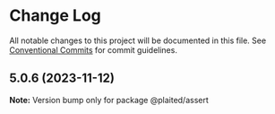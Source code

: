 # Change Log

All notable changes to this project will be documented in this file.
See [Conventional Commits](https://conventionalcommits.org) for commit guidelines.

## 5.0.6 (2023-11-12)

**Note:** Version bump only for package @plaited/assert
